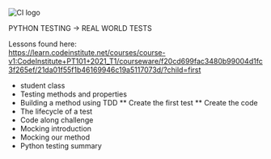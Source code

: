 ![CI logo](https://codeinstitute.s3.amazonaws.com/fullstack/ci_logo_small.png)

PYTHON TESTING -> REAL WORLD TESTS  

Lessons found here:  
https://learn.codeinstitute.net/courses/course-v1:CodeInstitute+PT101+2021_T1/courseware/f20cd699fac3480b99004d1fc3f265ef/21da01f55f1b46169946c19a5117073d/?child=first  

* student class
* Testing methods and properties
* Building a method using TDD
** Create the first test
** Create the code
* The lifecycle of a test
* Code along challenge
* Mocking introduction
* Mocking our method
* Python testing summary

